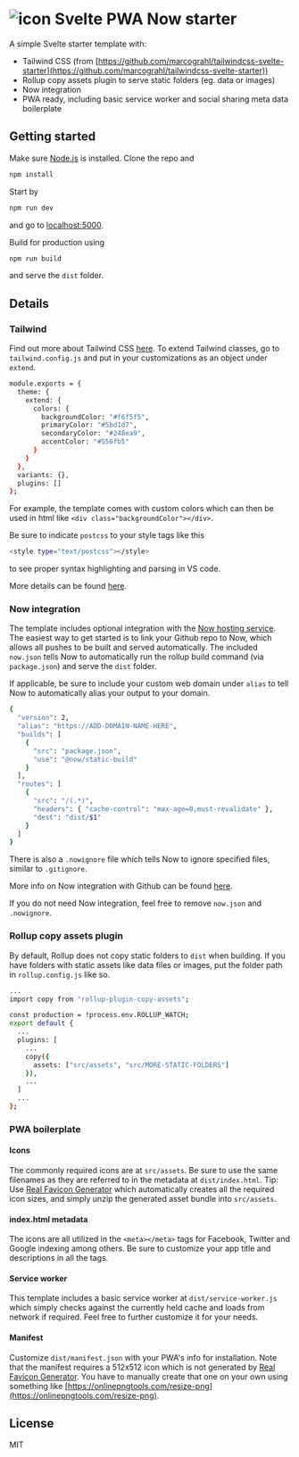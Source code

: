 ![icon](https://github.com/cerivitos/svelte-pwa-now/blob/master/src/assets/favicon-32x32.png)
Svelte PWA Now starter
=============
A simple Svelte starter template with:

- Tailwind CSS (from [https://github.com/marcograhl/tailwindcss-svelte-starter](https://github.com/marcograhl/tailwindcss-svelte-starter))
- Rollup copy assets plugin to serve static folders (eg. data or images)
- Now integration
- PWA ready, including basic service worker and social sharing meta data boilerplate

## Getting started

Make sure [Node.js](https://nodejs.org) is installed. Clone the repo and

```bash
npm install
```

Start by

```bash
npm run dev
```

and go to [localhost:5000](http://localhost:5000).

Build for production using

```bash
npm run build
```

and serve the `dist` folder.

## Details

### Tailwind

Find out more about Tailwind CSS [here](https://tailwindcss.com). To extend Tailwind classes, go to `tailwind.config.js` and put in your customizations as an object under `extend`.

```bash
module.exports = {
  theme: {
    extend: {
      colors: {
        backgroundColor: "#f6f5f5",
        primaryColor: "#5bd1d7",
        secondaryColor: "#248ea9",
        accentColor: "#556fb5"
      }
    }
  },
  variants: {},
  plugins: []
};
```

For example, the template comes with custom colors which can then be used in html like `<div class="backgroundColor"></div>`.

Be sure to indicate `postcss` to your style tags like this

```bash
<style type="text/postcss"></style>
```

to see proper syntax highlighting and parsing in VS code.

More details can be found [here](https://tailwindcss.com/docs/configuration).

### Now integration

The template includes optional integration with the [Now hosting service](https://zeit.co/now). The easiest way to get started is to link your Github repo to Now, which allows all pushes to be built and served automatically. The included `now.json` tells Now to automatically run the rollup build command (via `package.json`) and serve the `dist` folder.

If applicable, be sure to include your custom web domain under `alias` to tell Now to automatically alias your output to your domain.

```bash
{
  "version": 2,
  "alias": "https://ADD-DOMAIN-NAME-HERE",
  "builds": [
    {
      "src": "package.json",
      "use": "@now/static-build"
    }
  ],
  "routes": [
    {
      "src": "/(.*)",
      "headers": { "cache-control": "max-age=0,must-revalidate" },
      "dest": "dist/$1"
    }
  ]
}
```

There is also a `.nowignore` file which tells Now to ignore specified files, similar to `.gitignore`.

More info on Now integration with Github can be found [here](https://zeit.co/docs/v2/integrations/now-for-github#staging-aliases-for-each-pull-request).

If you do not need Now integration, feel free to remove `now.json` and `.nowignore`.

### Rollup copy assets plugin

By default, Rollup does not copy static folders to `dist` when building. If you have folders with static assets like data files or images, put the folder path in `rollup.config.js` like so.

```bash
...
import copy from "rollup-plugin-copy-assets";

const production = !process.env.ROLLUP_WATCH;
export default {
  ...
  plugins: [
    ...
    copy({
      assets: ["src/assets", "src/MORE-STATIC-FOLDERS"]
    }),
    ...
  ]
  ...
};
```

### PWA boilerplate

#### Icons

The commonly required icons are at `src/assets`. Be sure to use the same filenames as they are referred to in the metadata at `dist/index.html`. Tip: Use [Real Favicon Generator](https://realfavicongenerator.net/) which automatically creates all the required icon sizes, and simply unzip the generated asset bundle into `src/assets`.

#### index.html metadata

The icons are all utilized in the `<meta></meta>` tags for Facebook, Twitter and Google indexing among others. Be sure to customize your app title and descriptions in all the tags.

#### Service worker

This template includes a basic service worker at `dist/service-worker.js` which simply checks against the currently held cache and loads from network if required. Feel free to further customize it for your needs.

#### Manifest

Customize `dist/manifest.json` with your PWA's info for installation. Note that the manifest requires a 512x512 icon which is not generated by [Real Favicon Generator](https://realfavicongenerator.net/). You have to manually create that one on your own using something like [https://onlinepngtools.com/resize-png](https://onlinepngtools.com/resize-png).

## License

MIT
